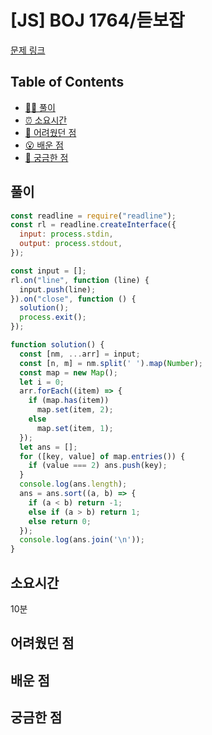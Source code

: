 # [JS] BOJ 1764/듣보잡

[문제 링크](https://www.acmicpc.net/problem/1764)

<!-- 제목으로 다음과 같은 내용으로 작성해주세요 ! -->
<!-- 📕 백준 : BOJ 문제번호/문제제목 e.g. BOJ 2577/숫자의 개수 -->
<!-- 📗 프로그래머스 : PRO 문제번호/문제제목 e.g. PRO 120812/최빈값 구하기 -->
<!-- 백준허브를 사용하시면 프로그래머스의 문제번호도 확인하실 수 있습니다 -->

## Table of Contents

- [✍🏻 풀이](#풀이)
- [⏰ 소요시간](#소요시간)
- [🫠 어려웠던 점](#어려웠던-점)
- [😮 배운 점](#배운-점)
- [🤔 궁금한 점](#궁금한-점)

## 풀이

<!-- ```옆에 사용하는 언어를 기입하세요 e.g. javascript, python -->

```javascript
const readline = require("readline");
const rl = readline.createInterface({
  input: process.stdin,
  output: process.stdout,
});

const input = [];
rl.on("line", function (line) {
  input.push(line);
}).on("close", function () {
  solution();
  process.exit();
});

function solution() {
  const [nm, ...arr] = input;
  const [n, m] = nm.split(' ').map(Number);
  const map = new Map();
  let i = 0;
  arr.forEach((item) => {
    if (map.has(item))
      map.set(item, 2);
    else
      map.set(item, 1);
  });
  let ans = [];
  for ([key, value] of map.entries()) {
    if (value === 2) ans.push(key);
  }
  console.log(ans.length);
  ans = ans.sort((a, b) => {
    if (a < b) return -1;
    else if (a > b) return 1;
    else return 0;
  });
  console.log(ans.join('\n'));
}
```

## 소요시간
10분

## 어려웠던 점

## 배운 점

## 궁금한 점
